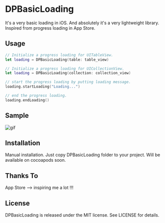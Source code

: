 # DPBasicLoading

It's a very basic loading in iOS. And absolutely it's a very lightweight library.
Inspired from progress loading in App Store.

## Usage

``` swift
// Initialize a progress loading for UITableView.
let loading = DPBasicLoading(table: table_view)

// Initialize a progress loading for UICollectionView.
let loading = DPBasicLoading(collection: collection_view)

// start the progress loading by putting loading message.
loading.startLoading("Loading...")

// end the progress loading.
loading.endLoading()
```

## Sample

![gif](http://i.giphy.com/3o7rbUkqcG4xLKwnqo.gif)

## Installation

Manual installation. Just copy DPBasicLoading folder to your project.
Will be available on cocoapods soon.

## Thanks To

App Store --> inspiring me a lot !!!

## License

DPBasicLoading is released under the MIT license. See LICENSE for details.
